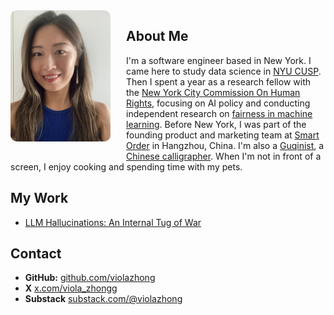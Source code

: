 <img class='profile-picture' src='profile.jpg' align="left" style="width: 160px; height: auto; margin-right: 25px; margin-bottom: 15px; border-radius: 10px;">

## About Me

I'm a software engineer based in New York. I came here to study data science in [NYU CUSP](https://engineering.nyu.edu/research/centers/cusp). Then I spent a year as a research fellow with the [New York City Commission On Human Rights](https://www.nyc.gov/site/cchr/index.page), focusing on AI policy and conducting independent research on [fairness in machine learning](https://fairmlbook.org/). Before New York, I was part of the founding product and marketing team at [Smart Order](https://www.smartorder.ai/) in Hangzhou, China. I'm also a [Guqinist](https://www.metmuseum.org/art/collection/search/500624), a [Chinese calligrapher](https://www.metmuseum.org/essays/chinese-calligraphy). When I'm not in front of a screen, I enjoy cooking and spending time with my pets.

## My Work
- [LLM Hallucinations: An Internal Tug of War](https://violazhong.github.io/llm-hallucination-an-internal-tug-of-war/)

## Contact
- **GitHub:** [github.com/violazhong](https://github.com/violazhong)
- **X** [x.com/viola_zhongg](https://x.com/viola_zhongg)
- **Substack** [substack.com/@violazhong](https://substack.com/@violazhong)